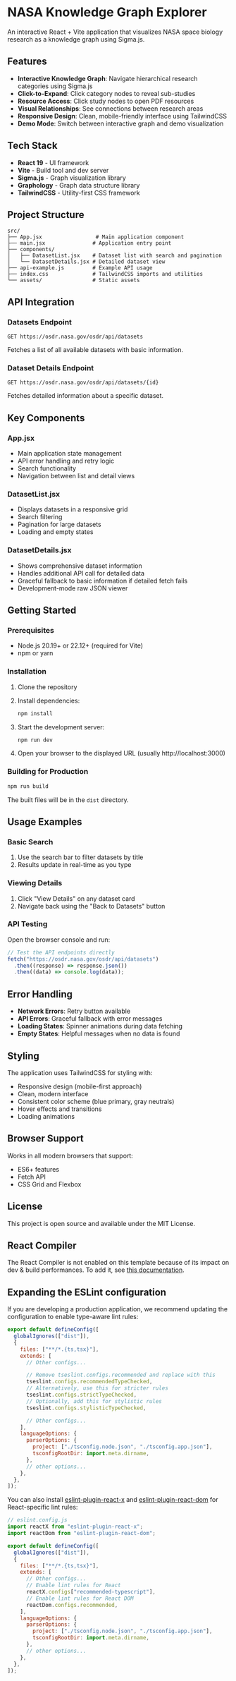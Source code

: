 # NASA Knowledge Graph Explorer

An interactive React + Vite application that visualizes NASA space biology research as a knowledge graph using Sigma.js.

## Features

- **Interactive Knowledge Graph**: Navigate hierarchical research categories using Sigma.js
- **Click-to-Expand**: Click category nodes to reveal sub-studies
- **Resource Access**: Click study nodes to open PDF resources
- **Visual Relationships**: See connections between research areas
- **Responsive Design**: Clean, mobile-friendly interface using TailwindCSS
- **Demo Mode**: Switch between interactive graph and demo visualization

## Tech Stack

- **React 19** - UI framework
- **Vite** - Build tool and dev server
- **Sigma.js** - Graph visualization library
- **Graphology** - Graph data structure library
- **TailwindCSS** - Utility-first CSS framework

## Project Structure

```
src/
├── App.jsx                 # Main application component
├── main.jsx               # Application entry point
├── components/
│   ├── DatasetList.jsx    # Dataset list with search and pagination
│   └── DatasetDetails.jsx # Detailed dataset view
├── api-example.js         # Example API usage
├── index.css              # TailwindCSS imports and utilities
└── assets/                # Static assets
```

## API Integration

### Datasets Endpoint

```
GET https://osdr.nasa.gov/osdr/api/datasets
```

Fetches a list of all available datasets with basic information.

### Dataset Details Endpoint

```
GET https://osdr.nasa.gov/osdr/api/datasets/{id}
```

Fetches detailed information about a specific dataset.

## Key Components

### App.jsx

- Main application state management
- API error handling and retry logic
- Search functionality
- Navigation between list and detail views

### DatasetList.jsx

- Displays datasets in a responsive grid
- Search filtering
- Pagination for large datasets
- Loading and empty states

### DatasetDetails.jsx

- Shows comprehensive dataset information
- Handles additional API call for detailed data
- Graceful fallback to basic information if detailed fetch fails
- Development-mode raw JSON viewer

## Getting Started

### Prerequisites

- Node.js 20.19+ or 22.12+ (required for Vite)
- npm or yarn

### Installation

1. Clone the repository
2. Install dependencies:

   ```bash
   npm install
   ```

3. Start the development server:

   ```bash
   npm run dev
   ```

4. Open your browser to the displayed URL (usually http://localhost:3000)

### Building for Production

```bash
npm run build
```

The built files will be in the `dist` directory.

## Usage Examples

### Basic Search

1. Use the search bar to filter datasets by title
2. Results update in real-time as you type

### Viewing Details

1. Click "View Details" on any dataset card
2. Navigate back using the "Back to Datasets" button

### API Testing

Open the browser console and run:

```javascript
// Test the API endpoints directly
fetch("https://osdr.nasa.gov/osdr/api/datasets")
  .then((response) => response.json())
  .then((data) => console.log(data));
```

## Error Handling

- **Network Errors**: Retry button available
- **API Errors**: Graceful fallback with error messages
- **Loading States**: Spinner animations during data fetching
- **Empty States**: Helpful messages when no data is found

## Styling

The application uses TailwindCSS for styling with:

- Responsive design (mobile-first approach)
- Clean, modern interface
- Consistent color scheme (blue primary, gray neutrals)
- Hover effects and transitions
- Loading animations

## Browser Support

Works in all modern browsers that support:

- ES6+ features
- Fetch API
- CSS Grid and Flexbox

## License

This project is open source and available under the MIT License.

## React Compiler

The React Compiler is not enabled on this template because of its impact on dev & build performances. To add it, see [this documentation](https://react.dev/learn/react-compiler/installation).

## Expanding the ESLint configuration

If you are developing a production application, we recommend updating the configuration to enable type-aware lint rules:

```js
export default defineConfig([
  globalIgnores(["dist"]),
  {
    files: ["**/*.{ts,tsx}"],
    extends: [
      // Other configs...

      // Remove tseslint.configs.recommended and replace with this
      tseslint.configs.recommendedTypeChecked,
      // Alternatively, use this for stricter rules
      tseslint.configs.strictTypeChecked,
      // Optionally, add this for stylistic rules
      tseslint.configs.stylisticTypeChecked,

      // Other configs...
    ],
    languageOptions: {
      parserOptions: {
        project: ["./tsconfig.node.json", "./tsconfig.app.json"],
        tsconfigRootDir: import.meta.dirname,
      },
      // other options...
    },
  },
]);
```

You can also install [eslint-plugin-react-x](https://github.com/Rel1cx/eslint-react/tree/main/packages/plugins/eslint-plugin-react-x) and [eslint-plugin-react-dom](https://github.com/Rel1cx/eslint-react/tree/main/packages/plugins/eslint-plugin-react-dom) for React-specific lint rules:

```js
// eslint.config.js
import reactX from "eslint-plugin-react-x";
import reactDom from "eslint-plugin-react-dom";

export default defineConfig([
  globalIgnores(["dist"]),
  {
    files: ["**/*.{ts,tsx}"],
    extends: [
      // Other configs...
      // Enable lint rules for React
      reactX.configs["recommended-typescript"],
      // Enable lint rules for React DOM
      reactDom.configs.recommended,
    ],
    languageOptions: {
      parserOptions: {
        project: ["./tsconfig.node.json", "./tsconfig.app.json"],
        tsconfigRootDir: import.meta.dirname,
      },
      // other options...
    },
  },
]);
```
